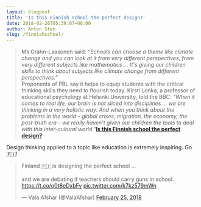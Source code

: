 ```yaml
---
layout: blogpost
title: 'Is this Finnish school the perfect design?'
date: 2018-02-26T05:39:07+00:00
author: Anton Sten
slug: /finnishschool/
---
```


>Ms Grahn-Laasonen said: <i>“Schools can choose a theme like climate change and you can look at it from very different perspectives, from very different subjects like mathematics … It's giving our children skills to think about subjects like climate change from different perspectives.”</i><br />Proponents of PBL say it helps to equip students with the critical thinking skills they need to flourish today. Kirsti Lonka, a professor of educational psychology at Helsinki University, told the BBC: <i>“When it comes to real life, our brain is not sliced into disciplines ... we are thinking in a very holistic way. And when you think about the problems in the world – global crises, migration, the economy, the post-truth era – we really haven’t given our children the tools to deal with this inter-cultural world.”</i>**[Is this Finnish school the perfect design?](https://www.weforum.org/agenda/2017/10/why-finland-is-tearing-down-walls-in-schools/)**

Design thinking applied to a topic like education is extremely inspiring. Go 🇫🇮!

<blockquote class="twitter-tweet" data-cards="hidden" data-lang="en"><p lang="en" dir="ltr">Finland 🇫🇮 is designing the perfect school ...<br><br>and we are debating if teachers should carry guns in school. <a href="https://t.co/o0t8eDxbFv">https://t.co/o0t8eDxbFv</a> <a href="https://t.co/k7kz579mWn">pic.twitter.com/k7kz579mWn</a></p>&mdash; Vala Afshar (@ValaAfshar) <a href="https://twitter.com/ValaAfshar/status/967568038412410880?ref_src=twsrc%5Etfw">February 25, 2018</a></blockquote> <script async src="https://platform.twitter.com/widgets.js" charset="utf-8"></script>
